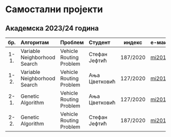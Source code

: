 # Самостални пројекти

## Академска 2023/24 година

| бр.   | Алгоритам | Проблем | Студент | индекс |е-маил | гитхаб налог |  
| :---: | :-------- | :------ | :------ | :----: | :---- | :----------- |
| 1-1.  | Variable Neighborhood Search | Vehicle Routing Problem | Стефан Јефтић | 187/2020 | mi20187@alas.matf.bg.ac.rs | https://github.com/StefanJevtic63 |
| 1-2.  | Variable Neighborhood Search | Vehicle Routing Problem | Aња Цветковић | 127/2020 | mi20127@alas.matf.bg.ac.rs | https://github.com/AnjaCvetkovic25 |
| 2-1.  | Genetic Algorithm | Vehicle Routing Problem | Aња Цветковић | 127/2020 | mi20127@alas.matf.bg.ac.rs | https://github.com/AnjaCvetkovic25 |
| 2-2.  | Genetic Algorithm | Vehicle Routing Problem | Стефан Јефтић | 187/2020 | mi20187@alas.matf.bg.ac.rs | https://github.com/StefanJevtic63 |


